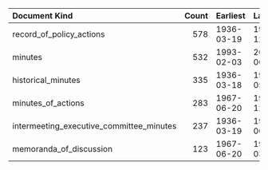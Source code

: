 | Document Kind                            |   Count | Earliest   | Latest     |
|:-----------------------------------------|--------:|:-----------|:-----------|
| record_of_policy_actions                 |     578 | 1936-03-19 | 1992-12-22 |
| minutes                                  |     532 | 1993-02-03 | 2023-06-14 |
| historical_minutes                       |     335 | 1936-03-18 | 1967-05-23 |
| minutes_of_actions                       |     283 | 1967-06-20 | 1992-12-22 |
| intermeeting_executive_committee_minutes |     237 | 1936-03-19 | 1955-06-06 |
| memoranda_of_discussion                  |     123 | 1967-06-20 | 1976-03-16 |